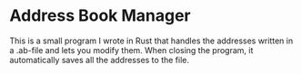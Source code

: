 # Address Book Manager
This is a small program I wrote in Rust that handles the addresses written in a .ab-file and lets you modify them.
When closing the program, it automatically saves all the addresses to the file.
